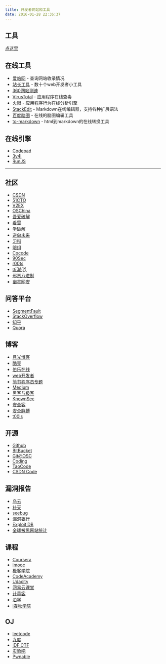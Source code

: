 ```yaml
---
title: 开发者网站和工具
date: 2016-01-28 22:36:37
---
```


## 工具

[点这里](https://github.com/wizardforcel/se-tools)

## 在线工具

*   [爱站网](http://www.aizhan.com/) - 查询网站收录情况
*   [站长工具](http://tool.chinaz.com/) - 数十个web开发者小工具
*   [360网站测速](http://ce.cloud.360.cn/)
*   [VirusTotal](https://www.virustotal.com/) - 应用程序在线查毒
*   [火眼](https://fireeye.ijinshan.com/) - 应用程序行为在线分析引擎
*   [StackEdit](https://stackedit.io/) - Markdown在线编辑器，支持各种扩展语法
*   [百度脑图](http://naotu.baidu.com/) - 在线的脑图编辑工具
*   [to-markdown](http://domchristie.github.io/to-markdown/) - html到markdown的在线转换工具

## 在线引擎

*   [Codepad](http://codepad.org/)
*   [3v4l](http://3v4l.org/)
*   [RunJS](http://runjs.cn/)

* * *

## 社区

*   [CSDN](http://www.csdn.net/)
*   [51CTO](http://www.51cto.com/)
*   [V2EX](https://v2ex.com/)
*   [OSChina](http://www.oschina.net/)
*   [吾爱破解](http://www.52pojie.cn/)
*   [看雪](http://www.pediy.com/)
*   [学破解](http://www.xuepojie.com/)
*   [逆向未来](http://www.pd521.com/)
*   [习科](https://silic.org)
*   [暗组](http://forum.cnsec.org/)
*   [Cocode](http://cocode.cc)
*   [90Sec](https://forum.90sec.org/)
*   [r00ts](https://www.r00ts.cc/forum.php)
*   [听潮(?)](http://www.tcsec.org/forum.php)
*   [邪恶八进制](https://forum.eviloctal.com/)
*   [幽灵网安](http://bbs.wghostk.com/)

## 问答平台

*   [SegmentFault](http://segmentfault.com/)
*   [StackOverflow](http://stackoverflow.com/)
*   [知乎](https://www.zhihu.com/)
*   [Quora](https://www.quora.com/)

## 博客

*   [月光博客](http://www.williamlong.info/)
*   [酷壳](http://coolshell.cn/)
*   [伯乐在线](http://www.jobbole.com/)
*   [web开发者](http://www.admin10000.com/)
*   [简书程序员专题](http://www.jianshu.com/collection/NEt52a)
*   [Medium](https://medium.com/)
*   [黑客与极客](http://www.freebuf.com/)
*   [KnownSec](http://blog.knownsec.com/)
*   [安全客](http://bobao.360.cn/)
*   [安全脉搏](https://www.secpulse.com/)
*   [t00ls](https://www.t00ls.net/)

## 开源

*   [Github](https://github.com/)
*   [BitBucket](https://bitbucket.org/)
*   [Git@OSC](http://git.oschina.net/)
*   [Coding](https://coding.net/)
*   [TaoCode](http://code.taobao.org/)
*   [CSDN Code](http://code.csdn.net/)


## 漏洞报告

*   [乌云](http://www.wooyun.org/)
*   [补天](http://butian.360.cn/)
*   [seebug](https://www.seebug.org/)
*   [漏洞银行](http://www.bugbank.cn/)
*   [Exploit DB](https://www.exploit-db.com/)
*   [全球被黑网站统计](http://www.hack-cn.com/)

## 课程

*   [Coursera](https://www.coursera.org/)
*   [imooc](http://www.imooc.com/)
*   [极客学院](http://www.jikexueyuan.com/)
*   [CodeAcademy](http://www.codecademy.com/)
*   [Udacity](https://cn.udacity.com/)
*   [网易云课堂](http://study.163.com/)
*   [计蒜客](http://www.jisuanke.com/)
*   [泊学](https://www.boxueio.com/)
*   [i春秋学院](http://www.ichunqiu.com/)

## OJ

*   [leetcode](https://oj.leetcode.com/)
*   [九度](http://ac.jobdu.com/)
*   [IDF CTF](http://ctf.idf.cn/index.php)
*   [实验吧](http://www.shiyanbar.com/ctf/beginner)
*   [Pwnable](http://www.pwnable.kr/)
